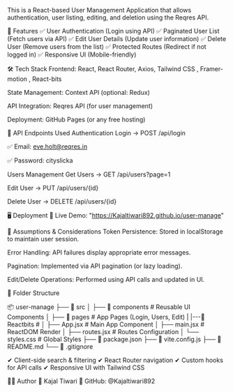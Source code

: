 This is a React-based User Management Application that allows authentication, user listing, editing, and deletion using the Reqres API.

📌 Features
✅ User Authentication (Login using API)
✅ Paginated User List (Fetch users via API)
✅ Edit User Details (Update user information)
✅ Delete User (Remove users from the list)
✅ Protected Routes (Redirect if not logged in)
✅ Responsive UI (Mobile-friendly)

🛠️ Tech Stack
Frontend: React, React Router, Axios, Tailwind CSS , Framer-motion , React-bits

State Management: Context API (optional: Redux)

API Integration: Reqres API (for user management)

Deployment: GitHub Pages (or any free hosting)

📌 API Endpoints Used
Authentication
Login → POST /api/login

✅ Email: eve.holt@reqres.in

✅ Password: cityslicka

Users Management
Get Users → GET /api/users?page=1

Edit User → PUT /api/users/{id}

Delete User → DELETE /api/users/{id}

🖥️ Deployment
🔗 Live Demo: "https://Kajaltiwari892.github.io/user-manage"

📌 Assumptions & Considerations
Token Persistence: Stored in localStorage to maintain user session.

Error Handling: API failures display appropriate error messages.

Pagination: Implemented via API pagination (or lazy loading).

Edit/Delete Operations: Performed using API calls and updated in UI.

📜 Folder Structure

📦 user-manage
├── 📂 src
│   ├── 📂 components  # Reusable UI Components
│   ├── 📂 pages       # App Pages (Login, Users, Edit)
|   |---📂 Reactbits   #
│   ├── App.jsx        # Main App Component
│   ├── main.jsx       # ReactDOM Render
│   ├── routes.jsx     # Routes Configuration
│   └── styles.css     # Global Styles
├── 📄 package.json
├── 📄 vite.config.js
├── 📄 README.md
└── 📄 .gitignore

✔ Client-side search & filtering
✔ React Router navigation
✔ Custom hooks for API calls
✔ Responsive UI with Tailwind CSS

👨‍💻 Author
👤 Kajal Tiwari
📌 GitHub: @Kajaltiwari892
 
 
 
